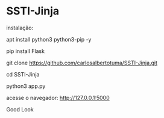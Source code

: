 # SSTI-Jinja


instalação:

apt install python3 python3-pip -y

pip install Flask

git clone https://github.com/carlosalbertotuma/SSTI-Jinja.git

cd SSTI-Jinja

python3 app.py

acesse o navegador: http://127.0.0.1:5000 

Good Look
